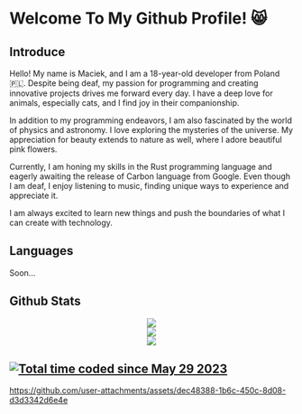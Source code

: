 # Welcome To My Github Profile! 😸 

## Introduce
Hello! My name is Maciek, and I am a 18-year-old developer from Poland 🇵🇱. Despite being deaf, my passion for programming and creating innovative projects drives me forward every day. I have a deep love for animals, especially cats, and I find joy in their companionship.

In addition to my programming endeavors, I am also fascinated by the world of physics and astronomy. I love exploring the mysteries of the universe. My appreciation for beauty extends to nature as well, where I adore beautiful pink flowers.

Currently, I am honing my skills in the Rust programming language and eagerly awaiting the release of Carbon language from Google. Even though I am deaf, I enjoy listening to music, finding unique ways to experience and appreciate it.

I am always excited to learn new things and push the boundaries of what I can create with technology.

## Languages 
Soon...

## Github Stats

<div align="center">
  <img src="https://github-readme-stats.vercel.app/api?username=VerifiedFemboy&theme=omni&hide_border=false&include_all_commits=true&count_private=true"/><br/>
  <img src="https://github-readme-streak-stats.herokuapp.com/?user=VerifiedFemboy&theme=omni&hide_border=false"/><br/>
  <img src="https://github-readme-stats.vercel.app/api/top-langs/?username=VerifiedFemboy&theme=omni&hide_border=false&include_all_commits=true&count_private=true&layout=compact"/>
</div>

## <a href="https://wakatime.com/@e215f0d0-1354-483d-b4a2-e21eb26ecc37"><img src="https://wakatime.com/badge/user/e215f0d0-1354-483d-b4a2-e21eb26ecc37.svg" alt="Total time coded since May 29 2023" /></a>


https://github.com/user-attachments/assets/dec48388-1b6c-450c-8d08-d3d3342d6e4e

